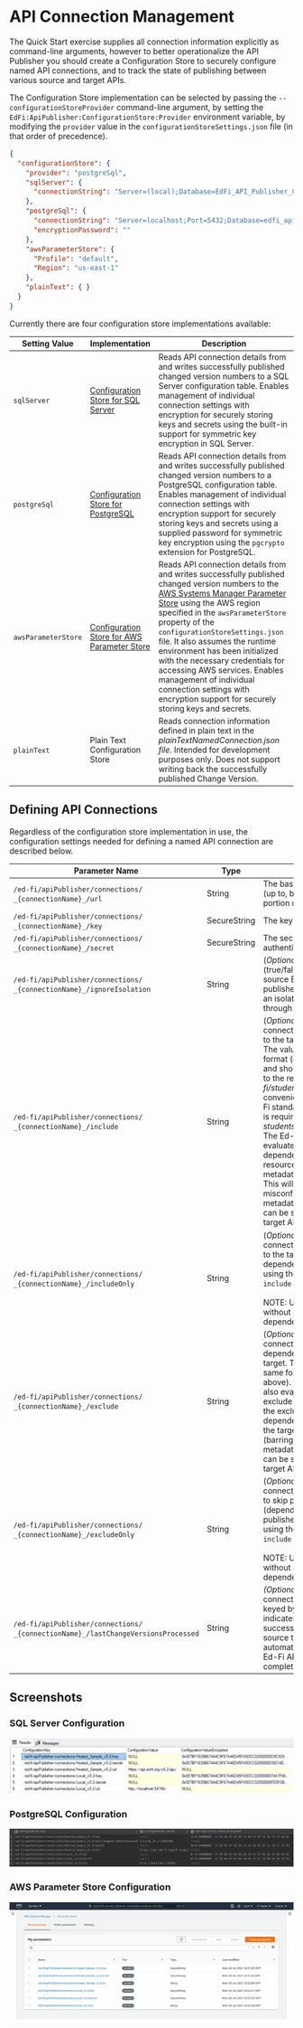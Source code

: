 # API Connection Management

The Quick Start exercise supplies all connection information explicitly as
command-line arguments, however to better operationalize the API Publisher you
should create a Configuration Store to securely configure named API connections,
and to track the state of publishing between various source and target APIs.

The Configuration Store implementation can be selected by passing the
`--configurationStoreProvider` command-line argument, by setting the
`EdFi:ApiPublisher:ConfigurationStore:Provider` environment variable, by
modifying the `provider` value in the `configurationStoreSettings.json` file (in
that order of precedence).

```json
{
  "configurationStore": {
    "provider": "postgreSql",
    "sqlServer": {
      "connectionString": "Server=(local);Database=EdFi_API_Publisher_Configuration;Trusted_Connection=True"
    },
    "postgreSql": {
      "connectionString": "Server=localhost;Port=5432;Database=edfi_api_publisher_configuration",
      "encryptionPassword": ""
    },
    "awsParameterStore": {
      "Profile": "default",
      "Region": "us-east-1"
    },
    "plainText": { }
  }
}
```

Currently there are four configuration store implementations available:

| Setting Value                    | Implementation                                                                           | Description                                                                                                                                                                                                                                                                                                                                                                                                                                                                                                                                                                                               |
| -------------------------------- | ---------------------------------------------------------------------------------------- | --------------------------------------------------------------------------------------------------------------------------------------------------------------------------------------------------------------------------------------------------------------------------------------------------------------------------------------------------------------------------------------------------------------------------------------------------------------------------------------------------------------------------------------------------------------------------------------------------------- |
| `sqlServer`         | [Configuration Store for SQL Server](ConfigurationStore/Sql-Server.md)                   | Reads API connection details from and writes successfully published changed version numbers to a SQL Server configuration table. Enables management of individual connection settings with encryption for securely storing keys and secrets using the built-in support for symmetric key encryption in SQL Server.                                                                                                                                                                                                                                                                                        |
| `postgreSql`        | [Configuration Store for PostgreSQL](ConfigurationStore/PostgreSql.md)                   | Reads API connection details from and writes successfully published changed version numbers to a PostgreSQL configuration table. Enables management of individual connection settings with encryption support for securely storing keys and secrets using a supplied password for symmetric key encryption using the `pgcrypto` extension for PostgreSQL.                                                                                                                                                                                                                                                 |
| `awsParameterStore` | [Configuration Store for AWS Parameter Store](ConfigurationStore/Aws-Parameter-Store.md) | Reads API connection details from and writes successfully published changed version numbers to the [AWS Systems Manager Parameter Store](https://docs.aws.amazon.com/systems-manager/latest/userguide/systems-manager-parameter-store.html) using the AWS region specified in the `awsParameterStore` property of the `configurationStoreSettings.json` file. It also assumes the runtime environment has been initialized with the necessary credentials for accessing AWS services. Enables management of individual connection settings with encryption support for securely storing keys and secrets. |
| `plainText`                      | Plain Text Configuration Store                                                           | Reads connection information defined in plain text in the _plainTextNamedConnection.json file_. Intended for development purposes only. Does not support writing back the successfully published Change Version.                                                                                                                                                                                                                                                                                                                                                                                          |

## Defining API Connections

Regardless of the configuration store implementation in use, the configuration
settings needed for defining a named API connection are described below.

| Parameter Name                                                                            | Type         | Description                                                                                                                                                                                                                                                                                                                                                                                                                                                                                                                                                                                                                                                                                                                                 |
|---------------------------------------------------------------------------------------------| ------------ |---------------------------------------------------------------------------------------------------------------------------------------------------------------------------------------------------------------------------------------------------------------------------------------------------------------------------------------------------------------------------------------------------------------------------------------------------------------------------------------------------------------------------------------------------------------------------------------------------------------------------------------------------------------------------------------------------------------------------------------------|
| `/ed-fi/apiPublisher/connections/`<br/>`_{connectionName}_/url`                          | String       | The base URL of the Ed-Fi ODS API (up to, but not including, the _/data/v3_ portion of the URL).                                                                                                                                                                                                                                                                                                                                                                                                                                                                                                                                                                                                                                            |
| `/ed-fi/apiPublisher/connections/`<br/>`_{connectionName}_/key`                          | SecureString | The key to use for API authentication.                                                                                                                                                                                                                                                                                                                                                                                                                                                                                                                                                                                                                                                                                                      |
| `/ed-fi/apiPublisher/connections/`<br/>`_{connectionName}_/secret`                       | SecureString | The secret to use for API authentication.                                                                                                                                                                                                                                                                                                                                                                                                                                                                                                                                                                                                                                                                                                   |
| `/ed-fi/apiPublisher/connections/`<br/>`_{connectionName}_/ignoreIsolation`             | String       | (_Optional_) A boolean value (true/false) indicating whether the source Ed-Fi ODS API data should be published even if it does not support an isolated context for processing through Change Query snapshots.                                                                                                                                                                                                                                                                                                                                                                                                                                                                                                                               |
| `/ed-fi/apiPublisher/connections/`<br/>`_{connectionName}_/include`                     | String       | (_Optional_) For _source_ API connections, the resources to publish to the target with their dependencies. The value is defined using a CSV format (comma-separated values), and should contain the partial paths to the resources (e.g. _/ed-fi/students_,_/custom/busRoutes_). For convenience when working with Ed-Fi standard resources, only the name is required (e.g. _students,studentSchoolAssociations_). The Ed-Fi API Publisher will also evaluate and automatically include all dependencies of the requested resources (using the dependency metadata exposed by the target API). This will ensure (barring misconfigured authorization metadata or data policies) that data can be successfully published to the target API. |
| `/ed-fi/apiPublisher/connections/`<br/>`_{connectionName}_/includeOnly`                 | String       | (_Optional_) For _source_ API connections, the resources to publish to the target without their dependencies. The value is defined using the same format as with `--include` (see above). <br/><br/> NOTE: Use caution when publishing without automatically including all dependencies.                                                                                                                                                                                                                                                                                                                                                                                                                                                    |
| `/ed-fi/apiPublisher/connections/`<br/>`_{connectionName}_/exclude`                     | String       | (_Optional_) For _source_ API connections, the resources (and their dependents) to NOT publish to the target. The value is defined using the same format as with `--include` (see above). The Ed-Fi API Publisher will also evaluate and automatically exclude all dependent resources of the excluded resources (using the dependency metadata exposed by the target API). This will ensure (barring misconfigured authorization metadata or data policies) that data can be successfully published to the target API.                                                                                                                                                                                                                     |
| `/ed-fi/apiPublisher/connections/`<br/>`_{connectionName}_/excludeOnly`                | String       | (_Optional_) For _source_ API connections, the specific resources to skip publishing to the target (dependent resources will still be published). The value is defined using the same format as with `--include` (see above).<br/><br/> NOTE: Use caution when publishing without automatically including all dependencies.                                                                                                                                                                                                                                                                                                                                                                                                                 |
|`/ed-fi/apiPublisher/connections/`<br/>`_{connectionName}_/lastChangeVersionsProcessed` | String       | _(Optional)_ For _source_ API connections, contains a JSON object, keyed by target API name, that indicates the last change version successfully published from the source to the target. This value is automatically created/updated by the Ed-Fi API Publisher after successfully completing the publishing process.                                                                                                                                                                                                                                                                                                                                                                                                                      |

## Screenshots

### SQL Server Configuration

![SQL Server](img/Sql-Server-configuration-store-example.png)

### PostgreSQL Configuration

![PostgreSQL](img/PostgreSql-configuration-store-example.png)

### AWS Parameter Store Configuration

![AWS](img/Aws-Parameter-Store-configuration-store-example.png)
